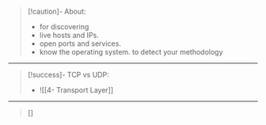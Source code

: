 >[!caution]- About:
>- for discovering 
>- live hosts and IPs.
>- open ports and services.
>- know the operating system. to detect your methodology

---

>[!success]- TCP vs UDP:
>- ![[4- Transport Layer]]

---

>[]
